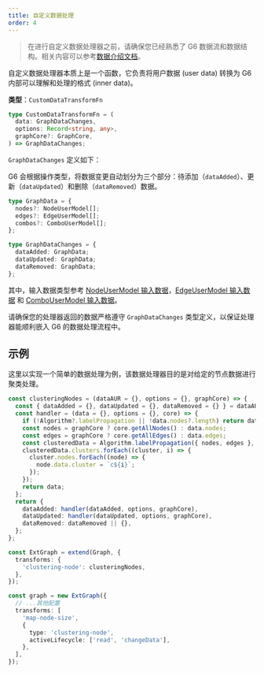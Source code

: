 ```yaml
---
title: 自定义数据处理
order: 4
---
```


> 在进行自定义数据处理器之前，请确保您已经熟悉了 G6 数据流和数据结构。相关内容可以参考[数据介绍文档](../../apis/data/DataIntro.zh.md)。

自定义数据处理器本质上是一个函数，它负责将用户数据 (user data) 转换为 G6 内部可以理解和处理的格式 (inner data)。

**类型**：`CustomDataTransformFn`

```typescript
type CustomDataTransformFn = (
  data: GraphDataChanges,
  options: Record<string, any>,
  graphCore?: GraphCore,
) => GraphDataChanges;
```

`GraphDataChanges` 定义如下：

G6 会根据操作类型，将数据变更自动划分为三个部分：待添加（`dataAdded`）、更新（`dataUpdated`）和删除（`dataRemoved`）数据。

```typescript
type GraphData = {
  nodes?: NodeUserModel[];
  edges?: EdgeUserModel[];
  combos?: ComboUserModel[];
};

type GraphDataChanges = {
  dataAdded: GraphData;
  dataUpdated: GraphData;
  dataRemoved: GraphData;
};
```

其中，输入数据类型参考 [NodeUserModel 输入数据](./NodeUserModel.zh.md)，[EdgeUserModel 输入数据](./EdgeUserModel.zh.md) 和 [ComboUserModel 输入数据](./ComboUserModel.zh.md)。

请确保您的处理器返回的数据严格遵守 `GraphDataChanges` 类型定义，以保证处理器能顺利嵌入 G6 的数据处理流程中。

## 示例

这里以实现一个简单的数据处理为例，该数据处理器目的是对给定的节点数据进行聚类处理。

```typescript
const clusteringNodes = (dataAUR = {}, options = {}, graphCore) => {
  const { dataAdded = {}, dataUpdated = {}, dataRemoved = {} } = dataAUR;
  const handler = (data = {}, options = {}, core) => {
    if (!Algorithm?.labelPropagation || !data.nodes?.length) return data;
    const nodes = graphCore ? core.getAllNodes() : data.nodes;
    const edges = graphCore ? core.getAllEdges() : data.edges;
    const clusteredData = Algorithm.labelPropagation({ nodes, edges }, false);
    clusteredData.clusters.forEach((cluster, i) => {
      cluster.nodes.forEach((node) => {
        node.data.cluster = `c${i}`;
      });
    });
    return data;
  };
  return {
    dataAdded: handler(dataAdded, options, graphCore),
    dataUpdated: handler(dataUpdated, options, graphCore),
    dataRemoved: dataRemoved || {},
  };
};

const ExtGraph = extend(Graph, {
  transforms: {
    'clustering-node': clusteringNodes,
  },
});

const graph = new ExtGraph({
  // ...其他配置
  transforms: [
    'map-node-size',
    {
      type: 'clustering-node',
      activeLifecycle: ['read', 'changeData'],
    },
  ],
});
```

